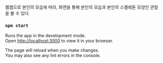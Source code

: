 웹캠으로 본인의 모습에 따라, 화면을 통해 본인의 모습과 본인의 스켈레톤 모양인 관절을 볼 수 있다.

### `npm start`

Runs the app in the development mode.\
Open [http://localhost:3000](http://localhost:3000) to view it in your browser.

The page will reload when you make changes.\
You may also see any lint errors in the console.
